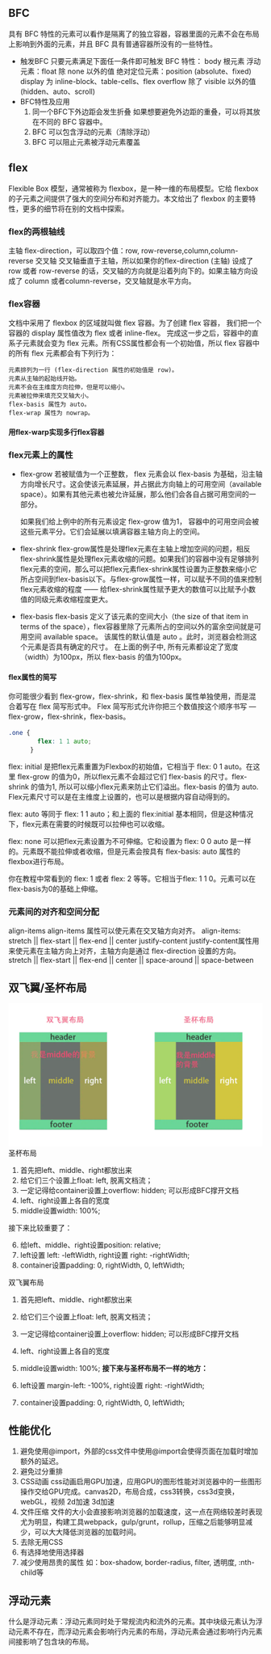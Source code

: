 ## BFC
具有 BFC 特性的元素可以看作是隔离了的独立容器，容器里面的元素不会在布局上影响到外面的元素，并且 BFC 具有普通容器所没有的一些特性。
- 触发BFC
只要元素满足下面任一条件即可触发 BFC 特性：
    body 根元素
    浮动元素：float 除 none 以外的值
    绝对定位元素：position (absolute、fixed)
    display 为 inline-block、table-cells、flex
    overflow 除了 visible 以外的值 (hidden、auto、scroll)
- BFC特性及应用
    1. 同一个BFC下外边距会发生折叠
    如果想要避免外边距的重叠，可以将其放在不同的 BFC 容器中。
    2. BFC 可以包含浮动的元素（清除浮动）
    3. BFC 可以阻止元素被浮动元素覆盖

## flex
Flexible Box 模型，通常被称为 flexbox，是一种一维的布局模型。它给 flexbox 的子元素之间提供了强大的空间分布和对齐能力。本文给出了 flexbox 的主要特性，更多的细节将在别的文档中探索。

### flex的两根轴线
主轴
flex-direction，可以取四个值：row, row-reverse,column,column-reverse
交叉轴
交叉轴垂直于主轴，所以如果你的flex-direction (主轴) 设成了 row 或者 row-reverse 的话，交叉轴的方向就是沿着列向下的。如果主轴方向设成了 column 或者column-reverse，交叉轴就是水平方向。

### flex容器
文档中采用了 flexbox 的区域就叫做 flex 容器。为了创建 flex 容器， 我们把一个容器的 display 属性值改为 flex 或者 inline-flex。 完成这一步之后，容器中的直系子元素就会变为 flex 元素。所有CSS属性都会有一个初始值，所以 flex 容器中的所有 flex 元素都会有下列行为：
    
    元素排列为一行 (flex-direction 属性的初始值是 row)。
    元素从主轴的起始线开始。
    元素不会在主维度方向拉伸，但是可以缩小。
    元素被拉伸来填充交叉轴大小。
    flex-basis 属性为 auto。
    flex-wrap 属性为 nowrap。
#### 用flex-warp实现多行flex容器
### flex元素上的属性
- flex-grow
    若被赋值为一个正整数， flex 元素会以 flex-basis 为基础，沿主轴方向增长尺寸。这会使该元素延展，并占据此方向轴上的可用空间（available space）。如果有其他元素也被允许延展，那么他们会各自占据可用空间的一部分。

    如果我们给上例中的所有元素设定 flex-grow 值为1， 容器中的可用空间会被这些元素平分。它们会延展以填满容器主轴方向上的空间。
- flex-shrink
    flex-grow属性是处理flex元素在主轴上增加空间的问题，相反flex-shrink属性是处理flex元素收缩的问题。如果我们的容器中没有足够排列flex元素的空间，那么可以把flex元素flex-shrink属性设置为正整数来缩小它所占空间到flex-basis以下。与flex-grow属性一样，可以赋予不同的值来控制flex元素收缩的程度 —— 给flex-shrink属性赋予更大的数值可以比赋予小数值的同级元素收缩程度更大。
- flex-basis
     flex-basis 定义了该元素的空间大小（the size of that item in terms of the space），flex容器里除了元素所占的空间以外的富余空间就是可用空间 available space。 该属性的默认值是 auto 。此时，浏览器会检测这个元素是否具有确定的尺寸。 在上面的例子中, 所有元素都设定了宽度（width）为100px，所以 flex-basis 的值为100px。
#### flex属性的简写
你可能很少看到 flex-grow，flex-shrink，和 flex-basis 属性单独使用，而是混合着写在 flex 简写形式中。 Flex 简写形式允许你把三个数值按这个顺序书写 — flex-grow，flex-shrink，flex-basis。
```css
.one {
        flex: 1 1 auto;
      }
```
flex: initial 是把flex元素重置为Flexbox的初始值，它相当于 flex: 0 1 auto。在这里 flex-grow 的值为0，所以flex元素不会超过它们 flex-basis 的尺寸。flex-shrink 的值为1, 所以可以缩小flex元素来防止它们溢出。flex-basis 的值为 auto. Flex元素尺寸可以是在主维度上设置的，也可以是根据内容自动得到的。

flex: auto 等同于 flex: 1 1 auto；和上面的 flex:initial 基本相同，但是这种情况下，flex元素在需要的时候既可以拉伸也可以收缩。

flex: none 可以把flex元素设置为不可伸缩。它和设置为 flex: 0 0 auto 是一样的。元素既不能拉伸或者收缩，但是元素会按具有 flex-basis: auto 属性的flexbox进行布局。

你在教程中常看到的 flex: 1 或者 flex: 2 等等。它相当于flex: 1 1 0。元素可以在flex-basis为0的基础上伸缩。

### 元素间的对齐和空间分配
align-items
align-items 属性可以使元素在交叉轴方向对齐。
align-items: stretch || flex-start || flex-end || center
justify-content
justify-content属性用来使元素在主轴方向上对齐，主轴方向是通过 flex-direction 设置的方向。
stretch || flex-start || flex-end || center || space-around || space-between

## 双飞翼/圣杯布局
![双飞翼、圣杯](./images/双飞翼&圣杯布局.png)
圣杯布局

1. 首先把left、middle、right都放出来
2. 给它们三个设置上float: left, 脱离文档流；
3. 一定记得给container设置上overflow: hidden; 可以形成BFC撑开文档
4. left、right设置上各自的宽度
5. middle设置width: 100%;

接下来比较重要了：

6. 给left、middle、right设置position: relative;
7. left设置 left: -leftWidth, right设置 right: -rightWidth;
8. container设置padding: 0, rightWidth, 0, leftWidth;

双飞翼布局
1. 首先把left、middle、right都放出来
2. 给它们三个设置上float: left, 脱离文档流；
3. 一定记得给container设置上overflow: hidden; 可以形成BFC撑开文档
4. left、right设置上各自的宽度
5. middle设置width: 100%;
__接下来与圣杯布局不一样的地方：__

6. left设置 margin-left: -100%, right设置 right: -rightWidth;
7. container设置padding: 0, rightWidth, 0, leftWidth;

## 性能优化
1. 避免使用@import，外部的css文件中使用@import会使得页面在加载时增加额外的延迟。
2. 避免过分重排
3. CSS动画
    css动画启用GPU加速，应用GPU的图形性能对浏览器中的一些图形操作交给GPU完成。canvas2D，布局合成，css3转换，css3d变换，webGL，视频
    2d加速
    3d加速
4. 文件压缩
    文件的大小会直接影响浏览器的加载速度，这一点在网络较差时表现尤为明显，构建工具webpack，gulp/grunt，rollup，压缩之后能够明显减少，可以大大降低浏览器的加载时间。
5. 去除无用CSS
6. 有选择地使用选择器
7. 减少使用昂贵的属性
    如：box-shadow, border-radius, filter, 透明度, :nth-child等

## 浮动元素
什么是浮动元素：浮动元素同时处于常规流内和流外的元素。其中块级元素认为浮动元素不存在，而浮动元素会影响行内元素的布局，浮动元素会通过影响行内元素间接影响了包含块的布局。

